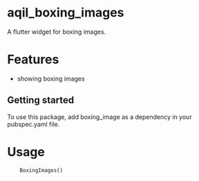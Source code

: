 # aqil_boxing_images

A flutter widget for boxing images.

# Features

- showing boxing images

## Getting started

To use this package, add boxing_image as a dependency in your pubspec.yaml file.

# Usage

```dart
    BoxingImages()
```

